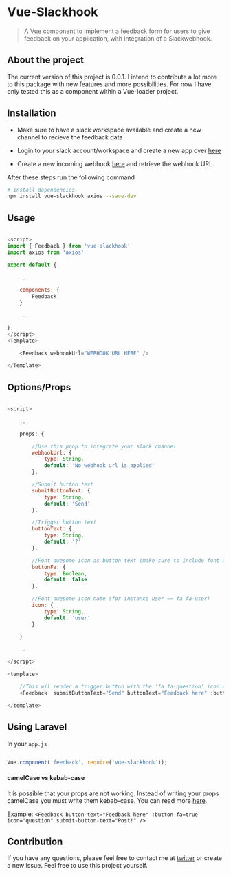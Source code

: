 # Vue-Slackhook

> A Vue component to implement a feedback form for users to give feedback on your application, with integration of a Slackwebhook.

## About the project

The current version of this project is 0.0.1. I intend to contribute a lot more to this package with new features and more possibilities. For now I have only tested this as a component within a Vue-loader project.

## Installation

- Make sure to have a slack workspace available and create a new channel to recieve the feedback data

- Login to your slack account/workspace and create a new app over [here](https://api.slack.com/apps?new_app=1)

- Create a new incoming webhook [here](https://my.slack.com/services/new/incoming-webhook/) and retrieve the webhook URL.

After these steps run the following command

``` bash
# install dependencies
npm install vue-slackhook axios --save-dev
```

## Usage

```javascript

<script>
import { Feedback } from 'vue-slackhook'
import axios from 'axios'

export default {
    
    ...

    components: {
        Feedback
    }

    ...

};
</script>
<Template>

    <Feedback webhookUrl="WEBHOOK URL HERE" />

</Template>
```

## Options/Props

```javascript

<script>

    ...

    props: {

        //Use this prop to integrate your slack channel
        webhookUrl: {
            type: String,
            default: 'No webhook url is applied'
        },

        //Submit button text
        submitButtonText: {
            type: String,
            default: 'Send'
        },

        //Trigger button text
        buttonText: {
            type: String,
            default: '?'
        },

        //Font-awesome icon as button text (make sure to include font awesome)
        buttonFa: {
            type: Boolean,
            default: false
        },

        //Font awesome icon name (for instance user == fa fa-user)
        icon: {
            type: String,
            default: 'user'
        }

    }

    ...

</script>

<template>

    //This wil render a trigger button with the 'fa fa-question' icon and a submit button that says 'Send'
    <Feedback  submitButtonText="Send" buttonText="Feedback here" :buttonFA="true"  icon="question" />

</template>    

```

## Using Laravel

In your `app.js`

```javascript

Vue.component('feedback', require('vue-slackhook'));

```

#### camelCase vs kebab-case

It is possible that your props are not working. Instead of writing your props camelCase you must write them kebab-case. You can read more [here](https://vuejs.org/v2/guide/components.html#camelCase-vs-kebab-case). 

Example: `<Feedback button-text="Feedback here" :button-fa=true icon="question" submit-button-text="Post!" />`

## Contribution

If you have any questions, please feel free to contact me at [twitter](https://twitter.com/glenngijsberts) or create a new issue. Feel free to use this project yourself.